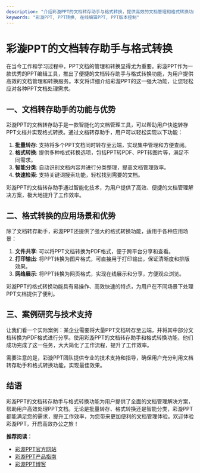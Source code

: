 ```yaml
---
description: "介绍彩漩PPT的文档转存助手与格式转换，提供高效的文档管理和格式转换功能。"
keywords: "彩漩PPT, PPT转换, 在线编辑PPT, PPT版本控制"
---
```

# 彩漩PPT的文档转存助手与格式转换

在当今工作和学习过程中，PPT文档的管理和转换显得尤为重要。彩漩PPT作为一款优秀的PPT编辑工具，推出了便捷的文档转存助手与格式转换功能，为用户提供高效的文档管理和转换服务。本文将详细介绍彩漩PPT的这一强大功能，让您轻松应对各种PPT文档处理需求。

## 一、文档转存助手的功能与优势

彩漩PPT的文档转存助手是一款智能化的文档管理工具，可以帮助用户快速转存PPT文档并实现格式转换。通过文档转存助手，用户可以轻松实现以下功能：
1. **批量转存**: 支持将多个PPT文档同时转存至云端，实现集中管理和方便查阅。
2. **格式转换**: 提供多种格式转换选项，包括PPT转PDF、PPT转图片等，满足不同需求。
3. **智能分类**: 自动识别文档内容并进行分类整理，提高文档管理效率。
4. **快速检索**: 支持关键词搜索功能，轻松找到需要的文档。

彩漩PPT的文档转存助手通过智能化技术，为用户提供了高效、便捷的文档管理解决方案，极大地提升了工作效率。

## 二、格式转换的应用场景和优势

除了文档转存助手，彩漩PPT还提供了强大的格式转换功能，适用于各种应用场景：
1. **文件共享**: 可以将PPT文档转换为PDF格式，便于跨平台分享和查看。
2. **打印输出**: 将PPT转换为图片格式，可直接用于打印输出，保证清晰度和排版效果。
3. **网络展示**: 将PPT转换为网页格式，实现在线展示和分享，方便观众浏览。

彩漩PPT的格式转换功能具有易操作、高效快速的特点，为用户在不同场景下处理PPT文档提供了便利。

## 三、案例研究与技术支持

让我们看一个实际案例：某企业需要将大量PPT文档转存至云端，并将其中部分文档转换为PDF格式进行分享。使用彩漩PPT的文档转存助手和格式转换功能，他们成功完成了这一任务，大大简化了工作流程，提升了工作效率。

需要注意的是，彩漩PPT团队提供专业的技术支持和指导，确保用户充分利用文档转存助手和格式转换功能，实现最佳效果。

## 结语

彩漩PPT的文档转存助手与格式转换功能为用户提供了全面的文档管理解决方案，帮助用户高效处理PPT文档。无论是批量转存、格式转换还是智能分类，彩漩PPT都能满足您的需求，提升工作效率，为您带来更加便利的文档管理体验。欢迎体验彩漩PPT，开启高效办公之旅！

**推荐阅读：**
- [彩漩PPT官方网站](https://caixuan.cc)
- [彩漩PPT产品指南](https://caixuan.cc/product-guide)
- [彩漩PPT博客](https://caixuan.cc/blog)
